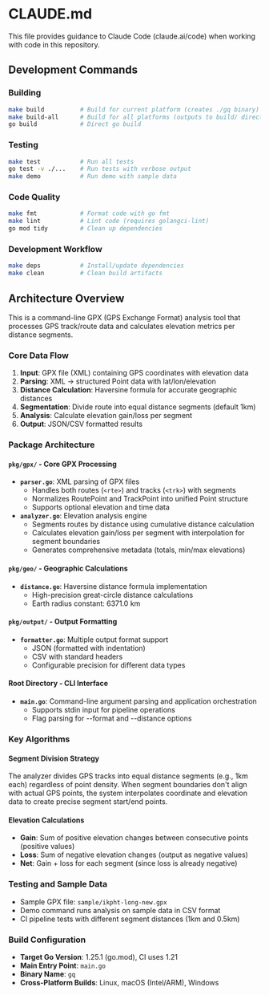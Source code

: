 # CLAUDE.md

This file provides guidance to Claude Code (claude.ai/code) when working with code in this repository.

## Development Commands

### Building
```bash
make build          # Build for current platform (creates ./gq binary)
make build-all      # Build for all platforms (outputs to build/ directory)
go build            # Direct go build
```

### Testing
```bash
make test           # Run all tests
go test -v ./...    # Run tests with verbose output
make demo           # Run demo with sample data
```

### Code Quality
```bash
make fmt            # Format code with go fmt
make lint           # Lint code (requires golangci-lint)
go mod tidy         # Clean up dependencies
```

### Development Workflow
```bash
make deps           # Install/update dependencies
make clean          # Clean build artifacts
```

## Architecture Overview

This is a command-line GPX (GPS Exchange Format) analysis tool that processes GPS track/route data and calculates elevation metrics per distance segments.

### Core Data Flow
1. **Input**: GPX file (XML) containing GPS coordinates with elevation data
2. **Parsing**: XML → structured Point data with lat/lon/elevation
3. **Distance Calculation**: Haversine formula for accurate geographic distances
4. **Segmentation**: Divide route into equal distance segments (default 1km)
5. **Analysis**: Calculate elevation gain/loss per segment
6. **Output**: JSON/CSV formatted results

### Package Architecture

#### `pkg/gpx/` - Core GPX Processing
- **`parser.go`**: XML parsing of GPX files
  - Handles both routes (`<rte>`) and tracks (`<trk>`) with segments
  - Normalizes RoutePoint and TrackPoint into unified Point structure
  - Supports optional elevation and time data
- **`analyzer.go`**: Elevation analysis engine
  - Segments routes by distance using cumulative distance calculation
  - Calculates elevation gain/loss per segment with interpolation for segment boundaries
  - Generates comprehensive metadata (totals, min/max elevations)

#### `pkg/geo/` - Geographic Calculations
- **`distance.go`**: Haversine distance formula implementation
  - High-precision great-circle distance calculations
  - Earth radius constant: 6371.0 km

#### `pkg/output/` - Output Formatting
- **`formatter.go`**: Multiple output format support
  - JSON (formatted with indentation)
  - CSV with standard headers
  - Configurable precision for different data types

#### Root Directory - CLI Interface
- **`main.go`**: Command-line argument parsing and application orchestration
  - Supports stdin input for pipeline operations
  - Flag parsing for --format and --distance options

### Key Algorithms

#### Segment Division Strategy
The analyzer divides GPS tracks into equal distance segments (e.g., 1km each) regardless of point density. When segment boundaries don't align with actual GPS points, the system interpolates coordinate and elevation data to create precise segment start/end points.

#### Elevation Calculations
- **Gain**: Sum of positive elevation changes between consecutive points (positive values)
- **Loss**: Sum of negative elevation changes (output as negative values)
- **Net**: Gain + loss for each segment (since loss is already negative)

### Testing and Sample Data
- Sample GPX file: `sample/ikpht-long-new.gpx`
- Demo command runs analysis on sample data in CSV format
- CI pipeline tests with different segment distances (1km and 0.5km)

### Build Configuration
- **Target Go Version**: 1.25.1 (go.mod), CI uses 1.21
- **Main Entry Point**: `main.go`
- **Binary Name**: `gq`
- **Cross-Platform Builds**: Linux, macOS (Intel/ARM), Windows
